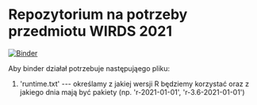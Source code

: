 # Repozytorium na potrzeby przedmiotu WIRDS 2021

[![Binder](https://mybinder.org/badge_logo.svg)](https://mybinder.org/v2/gh/krakovska/wirds-2021-binder-przyklad/main?urlpath=rstudio)

Aby binder działał potrzebuje następująego pliku:

1. 'runtime.txt' --- określamy z jakiej wersji R będziemy korzystać oraz z jakiego dnia mają być pakiety (np. 'r-2021-01-01', 'r-3.6-2021-01-01')


